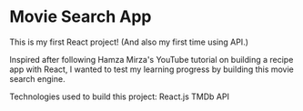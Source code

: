 # Movie Search App

This is my first React project! (And also my first time using API.)

Inspired after following Hamza Mirza's YouTube tutorial on building a recipe app with React, I wanted to test my learning progress by building this movie search engine.

Technologies used to build this project:
React.js
TMDb API
